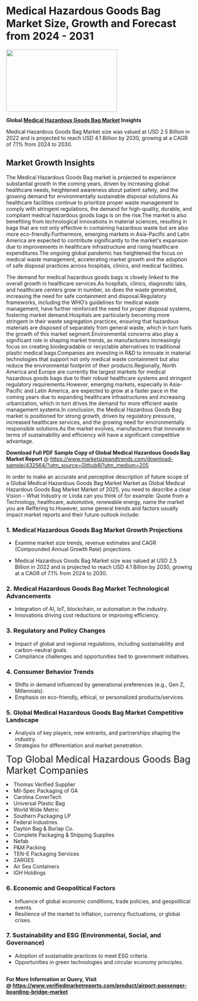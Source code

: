 <H1>Medical Hazardous Goods Bag Market Size, Growth and Forecast from 2024 - 2031</H1><img class="aligncenter size-medium wp-image-584254" src="https://thirdeyenews.in/wp-content/uploads/2024/09/Global-Market-Research-300x168.jpeg" alt="" width="300" height="168" /><p><strong>Global&nbsp;<a href="https://www.marketsizeandtrends.com/download-sample/432564/?utm_source=Github8j?utm_medium=205">Medical Hazardous Goods Bag Market</a> Insights</strong></p><p>Medical Hazardous Goods Bag Market size was valued at USD 2.5 Billion in 2022 and is projected to reach USD 4.1 Billion by 2030, growing at a CAGR of 7.1% from 2024 to 2030.</p><p><h2>Market Growth Insights</h2> <p>The Medical Hazardous Goods Bag market is projected to experience substantial growth in the coming years, driven by increasing global healthcare needs, heightened awareness about patient safety, and the growing demand for environmentally sustainable disposal solutions.As healthcare facilities continue to prioritize proper waste management to comply with stringent regulations, the demand for high-quality, durable, and compliant medical hazardous goods bags is on the rise.The market is also benefiting from technological innovations in material sciences, resulting in bags that are not only effective in containing hazardous waste but are also more eco-friendly.Furthermore, emerging markets in Asia-Pacific and Latin America are expected to contribute significantly to the market's expansion due to improvements in healthcare infrastructure and rising healthcare expenditures.The ongoing global pandemic has heightened the focus on medical waste management, accelerating market growth and the adoption of safe disposal practices across hospitals, clinics, and medical facilities.</p> <p>The demand for medical hazardous goods bags is closely linked to the overall growth in healthcare services.As hospitals, clinics, diagnostic labs, and healthcare centers grow in number, so does the waste generated, increasing the need for safe containment and disposal.Regulatory frameworks, including the WHO’s guidelines for medical waste management, have further reinforced the need for proper disposal systems, fostering market demand.Hospitals are particularly becoming more stringent in their waste segregation practices, ensuring that hazardous materials are disposed of separately from general waste, which in turn fuels the growth of this market segment.Environmental concerns also play a significant role in shaping market trends, as manufacturers increasingly focus on creating biodegradable or recyclable alternatives to traditional plastic medical bags.Companies are investing in R&D to innovate in material technologies that support not only medical waste containment but also reduce the environmental footprint of their products.Regionally, North America and Europe are currently the largest markets for medical hazardous goods bags due to their robust healthcare systems and stringent regulatory requirements.However, emerging markets, especially in Asia-Pacific and Latin America, are expected to grow at a faster pace in the coming years due to expanding healthcare infrastructures and increasing urbanization, which in turn drives the demand for more efficient waste management systems.In conclusion, the Medical Hazardous Goods Bag market is positioned for strong growth, driven by regulatory pressure, increased healthcare services, and the growing need for environmentally responsible solutions.As the market evolves, manufacturers that innovate in terms of sustainability and efficiency will have a significant competitive advantage.</p> <p><span class=""><strong>Download Full PDF Sample Copy of Global Medical Hazardous Goods Bag Market Report</strong> @ <a href="https://www.marketsizeandtrends.com/download-sample/432564/?utm_source=Github8j?utm_medium=205" target="_blank">https://www.marketsizeandtrends.com/download-sample/432564/?utm_source=Github8j?utm_medium=205</a></span></p><p>In order to make an accurate and perceptive description of future scope of a Global&nbsp;Medical Hazardous Goods Bag Market Market as Global&nbsp;Medical Hazardous Goods Bag Market Market of 2025, you need to describe a clear Vision &ndash; What Industry or Linda can you think of for example: Quote from a Technology, healthcare, automotive, renewable energy, name the market you are Reffering to.However, some general trends and factors usually impact market reports and their future outlook include:</p><h3>1.&nbsp;<strong>Medical Hazardous Goods Bag Market Growth Projections</strong></h3><ul><li>Examine market size trends, revenue estimates and CAGR (Compounded Annual Growth Rate) projections.</li><li><p>Medical Hazardous Goods Bag Market size was valued at USD 2.5 Billion in 2022 and is projected to reach USD 4.1 Billion by 2030, growing at a CAGR of 7.1% from 2024 to 2030.</p></li></ul><h3>2.&nbsp;<strong>Medical Hazardous Goods Bag Market Technological Advancements</strong></h3><ul><li>Integration of AI, IoT, blockchain, or automation in the industry.</li><li>Innovations driving cost reductions or improving efficiency.</li></ul><h3>3.&nbsp;<strong>Regulatory and Policy Changes</strong></h3><ul><li>Impact of global and regional regulations, including sustainability and carbon-neutral goals.</li><li>Compliance challenges and opportunities tied to government initiatives.</li></ul><h3>4.&nbsp;<strong>Consumer Behavior Trends</strong></h3><ul><li>Shifts in demand influenced by generational preferences (e.g., Gen Z, Millennials).</li><li>Emphasis on eco-friendly, ethical, or personalized products/services.</li></ul><h3>5.&nbsp;<strong>Global Medical Hazardous Goods Bag Market Competitive Landscape</strong></h3><ul><li>Analysis of key players, new entrants, and partnerships shaping the industry.</li><li>Strategies for differentiation and market penetration.</li></ul><p data-pm-slice="1 1 []"><span style="color: inherit; font-family: inherit; font-size: 25px;">Top Global Medical Hazardous Goods Bag Market Companies</span></p><div class="" data-test-id=""><p><li>Thomas Verified Supplier</li><li> Mil-Spec Packaging of GA</li><li> Carolina CoverTech</li><li> Universal Plastic Bag</li><li> World Wide Metric</li><li> Southern Packaging LP</li><li> Federal Industries</li><li> Dayton Bag & Burlap Co.</li><li> Complete Packaging & Shipping Supplies</li><li> Nefab</li><li> P&M Packing</li><li> TEN-E Packaging Services</li><li> ZARGES</li><li> Air Sea Containers</li><li> IGH Holdings</li></p></div><h3>6.&nbsp;<strong>Economic and Geopolitical Factors</strong></h3><ul><li>Influence of global economic conditions, trade policies, and geopolitical events.</li><li>Resilience of the market to inflation, currency fluctuations, or global crises.</li></ul><h3>7.&nbsp;<strong>Sustainability and ESG (Environmental, Social, and Governance)</strong></h3><ul><li>Adoption of sustainable practices to meet ESG criteria.</li><li>Opportunities in green technologies and circular economy principles.</li></ul><h2><strong style="font-size: 14px;">For More Information or Query, Visit @&nbsp;</strong><a style="background-color: #ffffff; font-size: 14px;" href="https://www.marketsizeandtrends.com/report/medical-hazardous-goods-bag-market/" target="_blank">https://www.verifiedmarketreports.com/product/airport-passenger-boarding-bridge-market</a></h2>